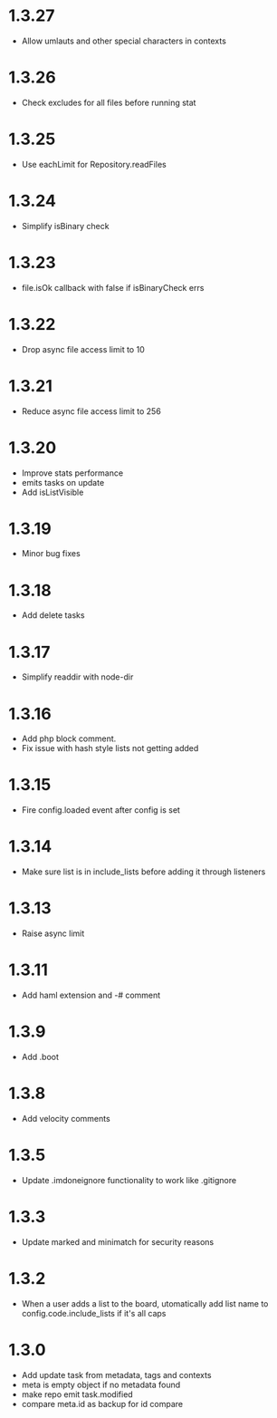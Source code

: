 # 1.3.27
- Allow umlauts and other special characters in contexts

# 1.3.26
- Check excludes for all files before running stat

# 1.3.25
- Use eachLimit for Repository.readFiles

# 1.3.24
- Simplify isBinary check

# 1.3.23
- file.isOk callback with false if isBinaryCheck errs

# 1.3.22
- Drop async file access limit to 10

# 1.3.21
- Reduce async file access limit to 256

# 1.3.20
- Improve stats performance
- emits tasks on update
- Add isListVisible

# 1.3.19
- Minor bug fixes

# 1.3.18
- Add delete tasks

# 1.3.17
- Simplify readdir with node-dir

# 1.3.16
- Add php block comment.
- Fix issue with hash style lists not getting added

# 1.3.15
- Fire config.loaded event after config is set

# 1.3.14
- Make sure list is in include_lists before adding it through listeners

# 1.3.13
- Raise async limit

# 1.3.11
- Add haml extension and -# comment

# 1.3.9
- Add .boot

# 1.3.8
- Add velocity comments

# 1.3.5
- Update .imdoneignore functionality to work like .gitignore

# 1.3.3
- Update marked and minimatch for security reasons

# 1.3.2
- When a user adds a list to the board, utomatically add list name to config.code.include_lists if it's all caps

# 1.3.0
- Add update task from metadata, tags and contexts
- meta is empty object if no metadata found
- make repo emit task.modified
- compare meta.id as backup for id compare
